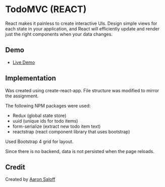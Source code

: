 # TodoMVC (REACT)

React makes it painless to create interactive UIs. Design simple views for each state in your application, and React will efficiently update and render just the right components when your data changes.

## Demo

- [Live Demo](https://asaloff.github.io/test-react-todomvc/)


## Implementation

Was created using create-react-app. File structure was modified to mirror the assignment.

The following NPM packages were used:

- Redux (global state store)
- uuid (unique ids for todo items)
- form-serialize (extract new todo item text)
- reactstrap (react component library that uses bootstrap)

Used Bootstrap 4 grid for layout.

Since there is no backend, data is not persisted when the page reloads.

## Credit

Created by [Aaron Saloff](aaronsaloff@gmail.com)
